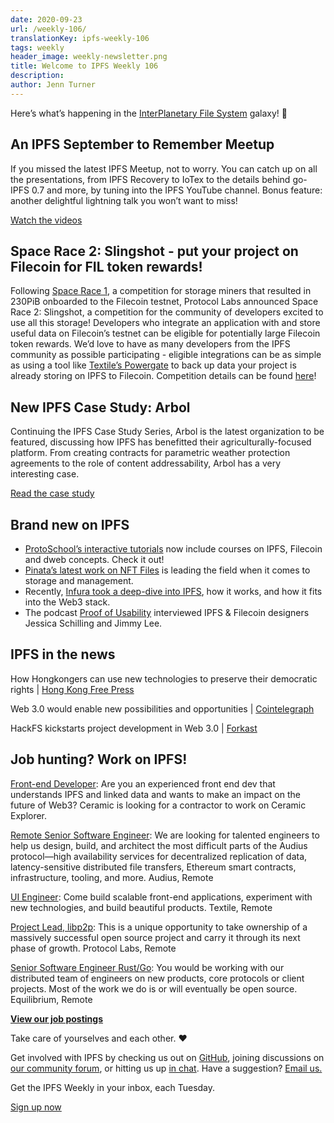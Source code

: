 ```yaml
---
date: 2020-09-23
url: /weekly-106/
translationKey: ipfs-weekly-106
tags: weekly
header_image: weekly-newsletter.png
title: Welcome to IPFS Weekly 106
description:
author: Jenn Turner
---
```


Here’s what’s happening in the [InterPlanetary File System](https://ipfs.io/) galaxy! 🚀

## An IPFS September to Remember Meetup

If you missed the latest IPFS Meetup, not to worry. You can catch up on all the presentations, from IPFS Recovery to IoTex to the details behind go-IPFS 0.7 and more, by tuning into the IPFS YouTube channel. Bonus feature: another delightful lightning talk you won’t want to miss!

[Watch the videos](https://blog.ipfs.io/2020-09-18-ipfs-meetup-sep2020/)

## Space Race 2: Slingshot - put your project on Filecoin for FIL token rewards!

Following [Space Race 1](https://spacerace.filecoin.io/), a competition for storage miners that resulted in 230PiB onboarded to the Filecoin testnet, Protocol Labs announced Space Race 2: Slingshot, a competition for the community of developers excited to use all this storage! Developers who integrate an application with and store useful data on Filecoin’s testnet can be eligible for potentially large Filecoin token rewards. We’d love to have as many developers from the IPFS community as possible participating - eligible integrations can be as simple as using a tool like [Textile’s Powergate](https://docs.textile.io/powergate/) to back up data your project is already storing on IPFS to Filecoin. Competition details can be found [here](https://filecoin.io/blog/announcing-sr2-slingshot/)!

## New IPFS Case Study: Arbol

Continuing the IPFS Case Study Series, Arbol is the latest organization to be featured, discussing how IPFS has benefitted their agriculturally-focused platform. From creating contracts for parametric weather protection agreements to the role of content addressability, Arbol has a very interesting case.

[Read the case study](https://docs.ipfs.io/concepts/case-study-arbol/)

## Brand new on IPFS

- [ProtoSchool’s interactive tutorials](https://proto.school/tutorials) now include courses on IPFS, Filecoin and dweb concepts. Check it out!
- [Pinata’s latest work on NFT Files](https://medium.com/pinata/the-file-requirements-for-nfts-a20ea3ac524b) is leading the field when it comes to storage and management.
- Recently, [Infura took a deep-dive into IPFS](https://blog.infura.io/an-introduction-to-ipfs/), how it works, and how it fits into the Web3 stack.
- The podcast [Proof of Usability](https://anchor.fm/z-herring/episodes/Protocols-are-the-ultimate-hyper-object---Talking-Design-Philosophy-w-Jessica-Schilling-and-Jim-Lee-ejnn3o/a-a37rllr) interviewed IPFS & Filecoin designers Jessica Schilling and Jimmy Lee.

## IPFS in the news

How Hongkongers can use new technologies to preserve their democratic rights | [Hong Kong Free Press](https://hongkongfp.com/2020/09/16/how-hongkongers-can-use-new-technologies-to-preserve-their-democratic-rights/)

Web 3.0 would enable new possibilities and opportunities | [Cointelegraph](https://cointelegraph.com/news/web-3-0-would-enable-new-possibilities-and-opportunities)

HackFS kickstarts project development in Web 3.0 | [Forkast](https://forkast.news/hackfs-kickstarts-project-development-protocol-labs/)

## Job hunting? Work on IPFS!

[Front-end Developer](https://twitter.com/ceramicnetwork/status/1305886402886995968): Are you an experienced front end dev that understands IPFS and linked data and wants to make an impact on the future of Web3? Ceramic is looking for a contractor to work on Ceramic Explorer.

[Remote Senior Software Engineer](https://jobs.lever.co/audius): We are looking for talented engineers to help us design, build, and architect the most difficult parts of the Audius protocol—high availability services for decentralized replication of data, latency-sensitive distributed file transfers, Ethereum smart contracts, infrastructure, tooling, and more. Audius, Remote

[UI Engineer](https://textile.breezy.hr/p/2efb847aca79-ui-engineer): Come build scalable front-end applications, experiment with new technologies, and build beautiful products. Textile, Remote

[Project Lead, libp2p](https://jobs.lever.co/protocol/27ff3891-6e13-4aa8-b43a-734715e85a26): This is a unique opportunity to take ownership of a massively successful open source project and carry it through its next phase of growth. Protocol Labs, Remote

[Senior Software Engineer Rust/Go](https://www.notion.so/Hiring-Senior-Software-Engineer-Rust-Go-e6c94ccc261f426c80a483c7fc642412): You would be working with our distributed team of engineers on new products, core protocols or client projects. Most of the work we do is or will eventually be open source. Equilibrium, Remote

**[View our job postings](https://jobs.lever.co/protocol)**

Take care of yourselves and each other. ❤️

Get involved with IPFS by checking us out on [GitHub](https://github.com/ipfs), joining discussions on [our community forum](https://discuss.ipfs.io/), or hitting us up [in chat](https://riot.im/app/#/room/#ipfs:matrix.org). Have a suggestion? [Email us.](mailto:newsletter@ipfs.io)

Get the IPFS Weekly in your inbox, each Tuesday.

<p><a href="https://ipfs.us4.list-manage.com/subscribe?u=25473244c7d18b897f5a1ff6b&amp;id=cad54b2230" class="button button-primary">Sign up now</a></p>

